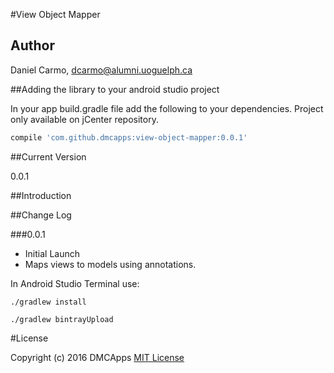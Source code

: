 #View Object Mapper

## Author

Daniel Carmo, dcarmo@alumni.uoguelph.ca

##Adding the library to your android studio project

In your app build.gradle file add the following to your dependencies. Project only available on jCenter repository.

```groovy
compile 'com.github.dmcapps:view-object-mapper:0.0.1'
```

##Current Version

0.0.1

##Introduction

##Change Log

###0.0.1
- Initial Launch
- Maps views to models using annotations.

In Android Studio Terminal use:
```
./gradlew install

./gradlew bintrayUpload
```

#License

Copyright (c) 2016 DMCApps [MIT License](https://opensource.org/licenses/MIT)
